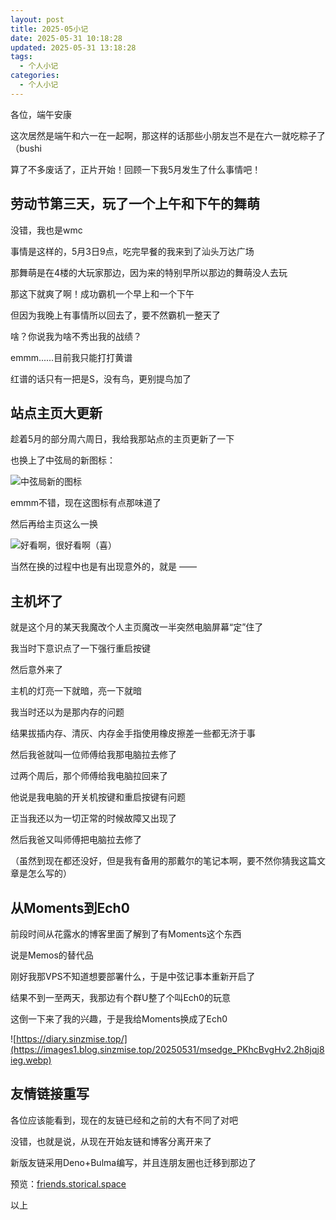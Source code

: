 ```yaml
---
layout: post
title: 2025-05小记
date: 2025-05-31 10:18:28
updated: 2025-05-31 13:18:28
tags:
  - 个人小记
categories:
  - 个人小记
---
```

各位，端午安康

这次居然是端午和六一在一起啊，那这样的话那些小朋友岂不是在六一就吃粽子了（bushi

算了不多废话了，正片开始！回顾一下我5月发生了什么事情吧！

## 劳动节第三天，玩了一个上午和下午的舞萌

没错，我也是wmc

事情是这样的，5月3日9点，吃完早餐的我来到了汕头万达广场

那舞萌是在4楼的大玩家那边，因为来的特别早所以那边的舞萌没人去玩

那这下就爽了啊！成功霸机一个早上和一个下午

但因为我晚上有事情所以回去了，要不然霸机一整天了



啥？你说我为啥不秀出我的战绩？

emmm......目前我只能打打黄谱

红谱的话只有一把是S，没有鸟，更别提鸟加了

## 站点主页大更新

趁着5月的部分周六周日，我给我那站点的主页更新了一下

也换上了中弦局的新图标：

![中弦局新的图标](https://www.storical.space/style/images/tech-1.png)

emmm不错，现在这图标有点那味道了

然后再给主页这么一换

![好看啊，很好看啊（喜）](https://images1.blog.sinzmise.top/20250531/msedge_oz7DR3e2DC.8z6rjr6yb5.webp)

当然在换的过程中也是有出现意外的，就是 —— 

## 主机坏了

就是这个月的某天我魔改个人主页魔改一半突然电脑屏幕“定”住了

我当时下意识点了一下强行重启按键

然后意外来了

主机的灯亮一下就暗，亮一下就暗

我当时还以为是那内存的问题

结果拔插内存、清灰、内存金手指使用橡皮擦差一些都无济于事

然后我爸就叫一位师傅给我那电脑拉去修了

过两个周后，那个师傅给我电脑拉回来了

他说是我电脑的开关机按键和重启按键有问题

正当我还以为一切正常的时候故障又出现了

然后我爸又叫师傅把电脑拉去修了

（虽然到现在都还没好，但是我有备用的那戴尔的笔记本啊，要不然你猜我这篇文章是怎么写的）

## 从Moments到Ech0

前段时间从花露水的博客里面了解到了有Moments这个东西

说是Memos的替代品

刚好我那VPS不知道想要部署什么，于是中弦记事本重新开启了

结果不到一至两天，我那边有个群U整了个叫Ech0的玩意

这倒一下来了我的兴趣，于是我给Moments换成了Ech0

![https://diary.sinzmise.top/](https://images1.blog.sinzmise.top/20250531/msedge_PKhcBvgHv2.2h8jqj8ieg.webp)

## 友情链接重写

各位应该能看到，现在的友链已经和之前的大有不同了对吧

没错，也就是说，从现在开始友链和博客分离开来了

新版友链采用Deno+Bulma编写，并且连朋友圈也迁移到那边了

预览：[friends.storical.space](friends.storical.space)


以上